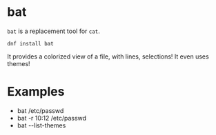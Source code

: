 # bat

`bat` is a replacement tool for `cat`. 

```dnf install bat```

It provides a colorized view of a file, with lines, selections! It even uses themes!

# Examples

* bat /etc/passwd
* bat -r 10:12 /etc/passwd
* bat --list-themes



